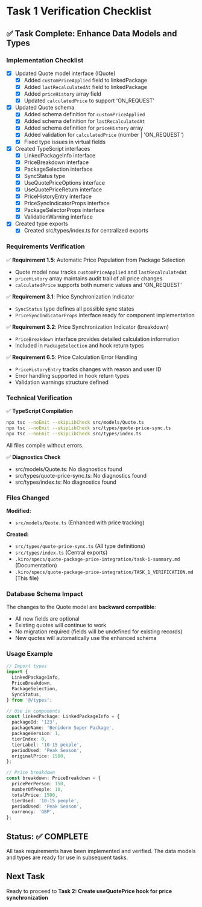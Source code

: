 # Task 1 Verification Checklist

## ✅ Task Complete: Enhance Data Models and Types

### Implementation Checklist

- [x] Updated Quote model interface (IQuote)
  - [x] Added `customPriceApplied` field to linkedPackage
  - [x] Added `lastRecalculatedAt` field to linkedPackage
  - [x] Added `priceHistory` array field
  - [x] Updated `calculatedPrice` to support 'ON_REQUEST'

- [x] Updated Quote schema
  - [x] Added schema definition for `customPriceApplied`
  - [x] Added schema definition for `lastRecalculatedAt`
  - [x] Added schema definition for `priceHistory` array
  - [x] Added validation for `calculatedPrice` (number | 'ON_REQUEST')
  - [x] Fixed type issues in virtual fields

- [x] Created TypeScript interfaces
  - [x] LinkedPackageInfo interface
  - [x] PriceBreakdown interface
  - [x] PackageSelection interface
  - [x] SyncStatus type
  - [x] UseQuotePriceOptions interface
  - [x] UseQuotePriceReturn interface
  - [x] PriceHistoryEntry interface
  - [x] PriceSyncIndicatorProps interface
  - [x] PackageSelectorProps interface
  - [x] ValidationWarning interface

- [x] Created type exports
  - [x] Created src/types/index.ts for centralized exports

### Requirements Verification

✅ **Requirement 1.5**: Automatic Price Population from Package Selection
- Quote model now tracks `customPriceApplied` and `lastRecalculatedAt`
- `priceHistory` array maintains audit trail of all price changes
- `calculatedPrice` supports both numeric values and 'ON_REQUEST'

✅ **Requirement 3.1**: Price Synchronization Indicator
- `SyncStatus` type defines all possible sync states
- `PriceSyncIndicatorProps` interface ready for component implementation

✅ **Requirement 3.2**: Price Synchronization Indicator (breakdown)
- `PriceBreakdown` interface provides detailed calculation information
- Included in `PackageSelection` and hook return types

✅ **Requirement 6.5**: Price Calculation Error Handling
- `PriceHistoryEntry` tracks changes with reason and user ID
- Error handling supported in hook return types
- Validation warnings structure defined

### Technical Verification

✅ **TypeScript Compilation**
```bash
npx tsc --noEmit --skipLibCheck src/models/Quote.ts
npx tsc --noEmit --skipLibCheck src/types/quote-price-sync.ts
npx tsc --noEmit --skipLibCheck src/types/index.ts
```
All files compile without errors.

✅ **Diagnostics Check**
- src/models/Quote.ts: No diagnostics found
- src/types/quote-price-sync.ts: No diagnostics found
- src/types/index.ts: No diagnostics found

### Files Changed

**Modified:**
- `src/models/Quote.ts` (Enhanced with price tracking)

**Created:**
- `src/types/quote-price-sync.ts` (All type definitions)
- `src/types/index.ts` (Central exports)
- `.kiro/specs/quote-package-price-integration/task-1-summary.md` (Documentation)
- `.kiro/specs/quote-package-price-integration/TASK_1_VERIFICATION.md` (This file)

### Database Schema Impact

The changes to the Quote model are **backward compatible**:
- All new fields are optional
- Existing quotes will continue to work
- No migration required (fields will be undefined for existing records)
- New quotes will automatically use the enhanced schema

### Usage Example

```typescript
// Import types
import {
  LinkedPackageInfo,
  PriceBreakdown,
  PackageSelection,
  SyncStatus,
} from '@/types';

// Use in components
const linkedPackage: LinkedPackageInfo = {
  packageId: '123',
  packageName: 'Benidorm Super Package',
  packageVersion: 1,
  tierIndex: 0,
  tierLabel: '10-15 people',
  periodUsed: 'Peak Season',
  originalPrice: 1500,
};

// Price breakdown
const breakdown: PriceBreakdown = {
  pricePerPerson: 150,
  numberOfPeople: 10,
  totalPrice: 1500,
  tierUsed: '10-15 people',
  periodUsed: 'Peak Season',
  currency: 'GBP',
};
```

## Status: ✅ COMPLETE

All task requirements have been implemented and verified. The data models and types are ready for use in subsequent tasks.

## Next Task

Ready to proceed to **Task 2: Create useQuotePrice hook for price synchronization**
